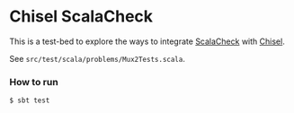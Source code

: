 Chisel ScalaCheck
=================

This is a test-bed to explore the ways to integrate [ScalaCheck](https://www.scalacheck.org/) with [Chisel](https://chisel.eecs.berkeley.edu/).

See `src/test/scala/problems/Mux2Tests.scala`.

### How to run

    $ sbt test
